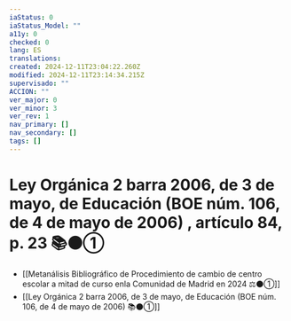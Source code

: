 ```yaml
---
iaStatus: 0
iaStatus_Model: ""
a11y: 0
checked: 0
lang: ES
translations: 
created: 2024-12-11T23:04:22.260Z
modified: 2024-12-11T23:14:34.215Z
supervisado: ""
ACCION: ""
ver_major: 0
ver_minor: 3
ver_rev: 1
nav_primary: []
nav_secondary: []
tags: []
---
```

# Ley Orgánica 2 barra 2006, de 3 de mayo, de Educación (BOE núm. 106, de 4 de mayo de 2006) , artículo 84, p. 23  📚⚫①

* [[Metanálisis Bibliográfico de Procedimiento de cambio de centro escolar a mitad de curso enla Comunidad de Madrid en 2024 ⚖️⚫①]]
* [[Ley Orgánica 2 barra 2006, de 3 de mayo, de Educación (BOE núm. 106, de 4 de mayo de 2006) 📚⚫①]]

